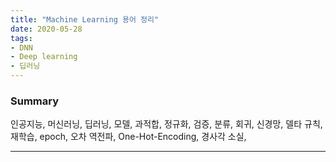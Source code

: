 ```yaml
---
title: "Machine Learning 용어 정리"
date: 2020-05-28
tags:
- DNN
- Deep learning
- 딥러닝
---
```


### Summary
인공지능, 머신러닝, 딥러닝, 모델, 과적합, 정규화, 검증, 분류, 회귀, 신경망, 델타 규칙, 재학습, epoch, 오차 역전파, One-Hot-Encoding, 경사각 소실, 

---
